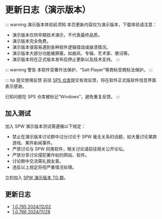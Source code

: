 # 更新日志（演示版本）

::: warning 演示版本体验前须知
本页更新内容仅为演示版本，下载体验请注意：
- 演示版本仅供早期技术演示，不代表最终品质。
- 演示版本完全免费。
- 演示版本很容易遇到各种软件逻辑错误或崩溃情况。
- 演示版本大部分功能被屏蔽，如曲风、专辑、艺术家、歌词等。
- 演示版本将在正式版本发布后停止更新以及技术支持。
:::

::: warning 警告
本软件受著作法保护、“Salt Player”等商标受商标法保护。
:::

::: tip 提交使用反馈
前往 [SPS 仓库](https://github.com/Moriafly/SaltPlayerSource)提交有效反馈，将在软件正式版软件信息界面表示感谢。

已知问题在 SPS 仓库被标记“Windows”，避免重复反馈。
:::

## 加入测试

加入 SPW 演示版本测试需遵循以下规定：

- 禁止在演示版本讨论群中过分讨论于 SPW 毫无关系的话题，如大量讨论某款游戏、某件新闻事件。
- 严禁讨论与 SPW 同类软件，相关讨论请前往相关公开论坛。
- 严禁分享讨论侵犯著作权的网站、软件。
- 讨论群中交流需礼貌友善。
- 违反以上规定将视严重情况处理。

立刻加入 [SPW 演示版本 TG 群](https://t.me/+iVn5ypF1xf80NGE9)。

## 更新日志

- [1.0.785 2024/12/02](/release/1.0/785)
- [1.0.766 2024/11/28](/release/1.0/766)